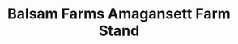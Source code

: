 ---
title: "Balsam Farms Amagansett Farm Stand"
url: /amagansett/balsam-farms-amagansett-farm-stand/
shop: farm
---